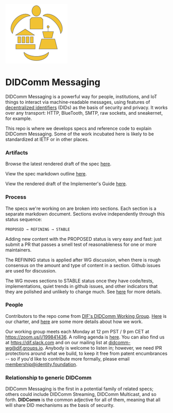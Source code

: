 [![DIDComm logo](didcomm-logo.png)](didcomm-logo.svg)
# DIDComm Messaging

DIDComm Messaging is a powerful way for people, institutions, and IoT things to interact via machine-readable messages, using features of [decentralized identifiers](https://www.w3.org/TR/did-core/) (DIDs) as the basis of security and privacy. It works over any transport: HTTP, BlueTooth, SMTP, raw sockets, and sneakernet, for example.

This repo is where we develops specs and reference code to explain DIDComm Messaging. Some of the work incubated here is likely to be standardized at IETF or in other places.

### Artifacts

Browse the latest rendered draft of the spec [here](https://identity.foundation/didcomm-messaging/spec/).

View the spec markdown outline [here](spec.md).

View the rendered draft of the Implementer's Guide [here](https://identity.foundation/didcomm-messaging/guide/).

### Process

The specs we're working on are broken into sections. Each section is a separate markdown document. Sections evolve independently through this status sequence:

    PROPOSED → REFINING → STABLE

Adding new content with the PROPOSED status is very easy and fast: just submit a PR that passes a smell test of reasonableness for one or more maintainers.

The REFINING status is applied after WG discussion, when there is rough consensus on the amount and type of content in a section. Github issues are used for discussion.

The WG moves sections to STABLE status once they have code/tests, implementations, quiet trends in github issues, and other indicators that they are polished and unlikely to change much. See [here](https://docs.google.com/document/d/1TS4XXCtlNL9YwW-Op9alevOmhgY2RP6lFfQ3AtB6Sq8/edit) for more details.

### People
Contributors to the repo come from [DIF's DIDComm Working Group](https://medium.com/decentralized-identity/dif-starts-didcomm-working-group-9c114d9308dc). [Here](https://drive.google.com/file/d/1bZBkVrC8Fh5N16oBi2zAoqPxCTghUhpB/view) is our charter, and [here](https://docs.google.com/document/d/1a-KpG734mq-xizcNE0JAu5_1_EslXL07QGr2HYLEZFE/edit) are some more details about how we work.

Our working group meets each Monday at 12 pm PST / 9 pm CET at https://zoom.us/j/199841436. A rolling agenda is [here](https://docs.google.com/document/d/1BpTm5SmgfOJcEsXfizO0ZmH1r7imTJDGKudAZtYsm0M/edit). You can also find us at https://dif.slack.com and on our mailing list at [didcomm-wg@dif.groups.io](mailto:didcomm-wg@dif.groups.io). Anybody is welcome to listen in; however, we need IPR protections around what we build, to keep it free from patent encumbrances -- so if you'd like to contribute more formally, please email [membership@identity.foundation](mailto:membership@identity.foundation).

### Relationship to generic DIDComm

DIDComm Messaging is the first in a potential family of related specs; others could include DIDComm Streaming, DIDComm Multicast, and so forth. **DIDComm** is the common adjective for all of them, meaning that all will share DID mechanisms as the basis of security.




